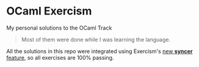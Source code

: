 # OCaml Exercism

My personal solutions to the OCaml Track

> Most of them were done while I was learning the language.

All the solutions in this repo were integrated using Exercism's [new **syncer** feature](https://exercism.org/blog/sync-to-github), so all exercises are 100% passing.
